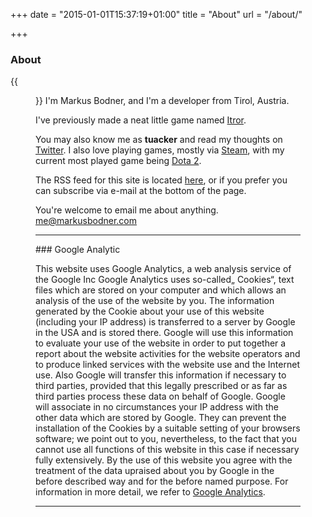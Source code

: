 +++
date = "2015-01-01T15:37:19+01:00"
title = "About"
url = "/about/"

+++

### About
{{<figure src="/media/images/me.png" class="about-figure" alt="Markus Bodner" title="Markus Bodner" >}}
I'm Markus Bodner, and I'm a developer from Tirol, Austria.

I've previously made a neat little game named [Itror](https://itror.com).

You may also know me as **tuacker** and read my thoughts on <i class="fa fa-twitter"></i> [Twitter](https://www.twitter.com/tuacker). I also love playing games, mostly via <i class="fa fa-steam"></i> [Steam](https://steamcommunity.com/id/tuacker/), with my current most played game being [Dota 2](http://store.steampowered.com/app/570/).

The RSS feed for this site is located <i class="fa fa-rss"></i> [here](/index.xml), or if you prefer you can subscribe via e-mail at the bottom of the page.

You're welcome to email me about anything. <i class="fa fa-envelope"></i> [me@markusbodner.com](mailto:me@markusbodner.com)

---
<div id="privacy"></div>
### Google Analytic

This website uses Google Analytics, a web analysis service of the Google Inc Google Analytics uses so-called„ Cookies“, text files which are stored on your computer and which allows an analysis of the use of the website by you. The information generated by the Cookie about your use of this website (including your IP address) is transferred to a server by Google in the USA and is stored there. Google will use this information to evaluate your use of the website in order to put together a report about the website activities for the website operators and to produce linked services with the website use and the Internet use. Also Google will transfer this information if necessary to third parties, provided that this legally prescribed or as far as third parties process these data on behalf of Google. Google will associate in no circumstances your IP address with the other data which are stored by Google. They can prevent the installation of the Cookies by a suitable setting of your browsers software; we point out to you, nevertheless, to the fact that you cannot use all functions of this website in this case if necessary fully extensively. By the use of this website you agree with the treatment of the data upraised about you by Google in the before described way and for the before named purpose. For information in more detail, we refer to [Google Analytics](http://www.google.com/analytics/terms/us.html).

---
